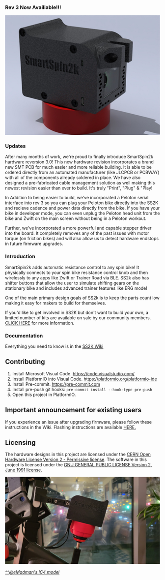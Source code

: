 ### Rev 3 Now Availiable!!!
<img src="/Pictures/Version3.jpg" alt="Hardware 3.0"/> 

### Updates
After many months of work, we're proud to finally introduce SmartSpin2k hardware reversion 3.0! This new hardware revision incorporates a brand new SMT PCB for much easier and more reliable building. It is able to be ordered directly from an automated manufacturer (like JLCPCB or PCBWAY) with all of the components already soldered in place. We have also designed a pre-fabricated cable management solution as well making this newest revision easier than ever to build. It's truly "Print", "Plug" & "Play! 

In Addition to being easier to build, we've incorporated a Peloton serial interface into rev 3 so you can plug your Peloton bike directly into the SS2K and recieve cadence and power data directly from the bike. If you have your bike in developer mode, you can even unplug the Peloton head unit from the bike and Zwift on the main screen without being in a Peloton workout. 

Further, we've incorporated a more powerful and capable stepper driver into the board. It completely removes any of the past issues with motor torque (on friction bikes) and will also allow us to detect hardware endstops in future firmware upgrades.

### Introduction
SmartSpin2k adds automatic resistance control to any spin bike! It physically connects to your spin bike resistance control knob and then wirelessly to any apps like Zwift or Trainer Road via BLE. SS2k also has shifter buttons that allow the user to simulate shifting gears on the stationary bike and includes advanced trainer features like ERG mode! 

One of the main primary design goals of SS2k is to keep the parts count low making it easy for makers to build for themselves. 

If you'd like to get involved in SS2K but don't want to build your own, a limited number of kits are available on sale by our community members.  [CLICK HERE](https://github.com/doudar/SmartSpin2k/wiki/Prebuilt-Kits) for more information.

### Documentation
Everything you need to know is in the [SS2K Wiki](https://github.com/doudar/SmartSpin2k/wiki)

## Contributing
1. Install Microsoft Visual Code. https://code.visualstudio.com/
2. Install PlatformIO into Visual Code. https://platformio.org/platformio-ide
3. Install Pre-commit. https://pre-commit.com
4. Install pre-push git hooks: `pre-commit install --hook-type pre-push`
5. Open this project in PlatformIO.

## Important announcement for existing users
If you experience an issue after upgrading firmware, please follow these instructions in the Wiki. Flashing instructions are available [HERE.](https://github.com/doudar/SmartSpin2k/wiki/Loading-Software)

## Licensing
The hardware designs in this project are licensed under the [CERN Open Hardware License Version 2 - Permissive license](Hardware/LICENSE).
The software in this project is licensed under the [GNU GENERAL PUBLIC LICENSE Version 2, June 1991 license](LICENSE).

<img src="Pictures/Schwinn_IC4_MOD.png" alt="Hardware 2.0"/> 

[_^^@eMadman's IC4 model_](https://github.com/doudar/SmartSpin2k/tree/develop/Hardware/MODS/Case%20V2%20-%20Schwinn%20IC4%20Mod)
